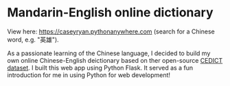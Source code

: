 # Mandarin-English online dictionary

View here: https://caseyryan.pythonanywhere.com (search for a Chinese word, e.g. "英雄").

As a passionate learning of the Chinese language, I decided to build my own online Chinese-English deictionary based on ther open-source [CEDICT dataset](https://www.mdbg.net/chinese/dictionary?page=cedict). I built this web app using Python Flask. It served as a fun introduction for me in using Python for web development!
